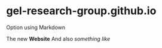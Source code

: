 # gel-research-group.github.io
Option using Markdown

The new **Website**
And also _something like_
